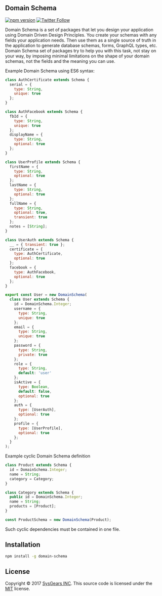 ## Domain Schema

[![npm version](https://badge.fury.io/js/domain-schema.svg)](https://badge.fury.io/js/domain-schema) [![Twitter Follow](https://img.shields.io/twitter/follow/sysgears.svg?style=social)](https://twitter.com/sysgears)

Domain Schema is a set of packages that let you design your application using Domain Driven Design Principles.
You create your schemas with any fields your application needs.
Then use them as a single source of truth in the application to generate database schemas, forms, GraphQL types, etc.
Domain Schema set of packages try to help you with this task, not stay on your way, by imposing minimal limitations on the shape
of your domain schemas, not the fields and the meaning you can use.

Example Domain Schema using ES6 syntax:
```js
class AuthCertificate extends Schema {
  serial = {
    type: String,
    unique: true
  };
}

class AuthFacebook extends Schema {
  fbId = {
    type: String,
    unique: true
  };
  displayName = {
    type: String,
    optional: true
  };
}

class UserProfile extends Schema {
  firstName = {
    type: String,
    optional: true
  };
  lastName = {
    type: String,
    optional: true
  };
  fullName = {
    type: String,
    optional: true,
    transient: true
  };
  notes = [String];
}

class UserAuth extends Schema {
  __ = { transient: true };
  certificate = {
    type: AuthCertificate,
    optional: true
  };
  facebook = {
    type: AuthFacebook,
    optional: true
  };
}

export const User = new DomainSchema(
  class User extends Schema {
    id = DomainSchema.Integer;
    username = {
      type: String,
      unique: true
    };
    email = {
      type: String,
      unique: true
    };
    password = {
      type: String,
      private: true
    };
    role = {
      type: String,
      default: 'user'
    };
    isActive = {
      type: Boolean,
      default: false,
      optional: true
    };
    auth = {
      type: [UserAuth],
      optional: true
    };
    profile = {
      type: [UserProfile],
      optional: true
    };
  }
);
```

Example cyclic Domain Schema definition
```js
class Product extends Schema {
  id = DomainSchema.Integer;
  name = String;
  category = Category;
}

class Category extends Schema {
  public id = DomainSchema.Integer;
  name = String;
  products = [Product];
}

const ProductSchema = new DomainSchema(Product);
```
Such cyclic dependencies must be contained in one file.

## Installation

```bash
npm install -g domain-schema
```

## License
Copyright © 2017 [SysGears INC]. This source code is licensed under the [MIT] license.

[MIT]: LICENSE
[SysGears INC]: http://sysgears.com

